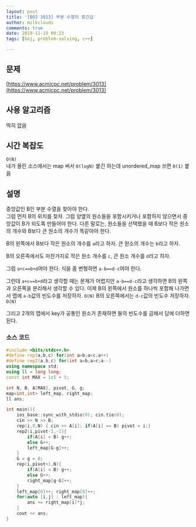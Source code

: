 ```yaml
---
layout: post
title: '[BOJ 3013] 부분 수열의 중간값'
author: milkclouds
comments: true
date: 2019-11-19 00:23
tags: [boj, problem-solving, c++]

---
```

 

## 문제
[https://www.acmicpc.net/problem/3013](https://www.acmicpc.net/problem/3013)  


## 사용 알고리즘  
딱히 없음    


## 시간 복잡도  
`O(N)`  
내가 올린 소스에서는 map 써서 `O(logN)` 붙긴 하는데 unordered_map 쓰면 `O(1)` 붙음  

## 설명  
중앙값인 B인 부분 수열을 찾아야 한다.  
그럼 먼저 B의 위치를 찾자. 그럼 양옆의 원소들을 포함시키거나 포함하지 않으면서 중앙값이 B가 되도록 만들어야 한다. 다른 말로는, 원소들을 선택했을 때 B보다 작은 원소의 개수와 B보다 큰 원소의 개수가 똑같아야 한다.  

B의 왼쪽에서 B보다 작은 원소의 개수를 `a`라고 하자. 큰 원소의 개수는 `b`라고 하자.   

B의 오른족에서도 마찬가지로 작은 원소 개수를 `c`, 큰 원소 개수를 `d`라고 하자.  

그럼 `a+c==b+d`여야 한다. 식을 좀 변형하면 `a-b==d-c`여야 한다.  


그런데 `a+c==b+d`라고 생각할 때는 문제가 어렵지만 `a-b==d-c`라고 생각하면 B의 왼쪽과 오른쪽을 분리해서 생각할 수 있다. 이제 B의 왼쪽에서 원소를 하나씩 포함해 나가면서 맵에 `a-b`값의 빈도수를 저장하자. `O(N)` B의 오른쪽에서는 `d-c`값의 빈도수 저장하자. `O(N)`   

그리고 2개의 맵에서 key가 공통인 원소가 존재하면 둘의 빈도수를 곱해서 답에 더하면 된다.  

### 소스 코드  
```cpp
#include <bits/stdc++.h>
#define rep(a,b,c) for(int a=b;a<c;a++)
#define rep2(a,b,c) for(int a=b;a>c;a--)
using namespace std;
using ll = long long;
const int MAX = 1e5 + 5;

int N, B, A[MAX], pivot, G, g;
map<int,int> left_map, right_map;
ll ans;

int main(){
	ios_base::sync_with_stdio(0); cin.tie(0);
	cin >> N >> B;
	rep(i,0,N) { cin >> A[i]; if(A[i] == B) pivot = i;}
	rep2(i,pivot-1,-1){
		if(A[i] < B) g++;
		else G++;
		left_map[G-g]++;
	}
	G = g = 0;
	rep(i,pivot+1,N){
		if(A[i] < B) g++;
		else G++;
		right_map[g-G]++;
	}
	left_map[0]++; right_map[0]++;
	for(auto [i,j] : left_map){
		ans += right_map[i]*j;
	}
	cout << ans;
}
```
